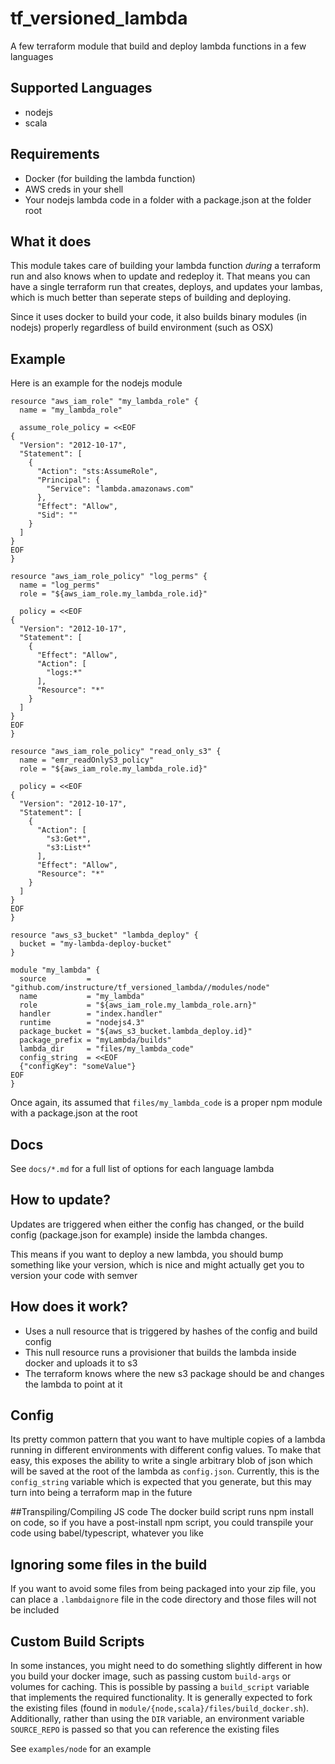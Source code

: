 # tf_versioned_lambda

A few terraform module that build and deploy lambda functions in a few languages

## Supported Languages
- nodejs
- scala

## Requirements
- Docker (for building the lambda function)
- AWS creds in your shell
- Your nodejs lambda code in a folder with a package.json at the folder root


## What it does
This module takes care of building your lambda function *during* a terraform run and
also knows when to update and redeploy it. That means you can have a single terraform
run that creates, deploys, and updates your lambas, which is much better than seperate steps
of building and deploying.

Since it uses docker to build your code, it also builds binary modules (in nodejs) properly regardless of
build environment (such as OSX)

## Example
Here is an example for the nodejs module
```
resource "aws_iam_role" "my_lambda_role" {
  name = "my_lambda_role"

  assume_role_policy = <<EOF
{
  "Version": "2012-10-17",
  "Statement": [
    {
      "Action": "sts:AssumeRole",
      "Principal": {
        "Service": "lambda.amazonaws.com"
      },
      "Effect": "Allow",
      "Sid": ""
    }
  ]
}
EOF
}

resource "aws_iam_role_policy" "log_perms" {
  name = "log_perms"
  role = "${aws_iam_role.my_lambda_role.id}"

  policy = <<EOF
{
  "Version": "2012-10-17",
  "Statement": [
    {
      "Effect": "Allow",
      "Action": [
        "logs:*"
      ],
      "Resource": "*"
    }
  ]
}
EOF
}

resource "aws_iam_role_policy" "read_only_s3" {
  name = "emr_readOnlyS3_policy"
  role = "${aws_iam_role.my_lambda_role.id}"

  policy = <<EOF
{
  "Version": "2012-10-17",
  "Statement": [
    {
      "Action": [
        "s3:Get*",
        "s3:List*"
      ],
      "Effect": "Allow",
      "Resource": "*"
    }
  ]
}
EOF
}

resource "aws_s3_bucket" "lambda_deploy" {
  bucket = "my-lambda-deploy-bucket"
}

module "my_lambda" {
  source         = "github.com/instructure/tf_versioned_lambda//modules/node"
  name           = "my_lambda"
  role           = "${aws_iam_role.my_lambda_role.arn}"
  handler        = "index.handler"
  runtime        = "nodejs4.3"
  package_bucket = "${aws_s3_bucket.lambda_deploy.id}"
  package_prefix = "myLambda/builds"
  lambda_dir     = "files/my_lambda_code"
  config_string  = <<EOF
  {"configKey": "someValue"}
EOF
}
```

Once again, its assumed that `files/my_lambda_code` is a proper npm module with a package.json at the root

## Docs
See `docs/*.md` for a full list of options for each language lambda

## How to update?
Updates are triggered when either the config has changed, or the build config (package.json for example)
inside the lambda changes.

This means if you want to deploy a new lambda, you should bump something like your version, which is nice
and might actually get you to version your code with semver

## How does it work?
- Uses a null resource that is triggered by hashes of the config and build config
- This null resource runs a provisioner that builds the lambda inside docker and uploads it to s3
- The terraform knows where the new s3 package should be and changes the lambda to point at it

## Config
Its pretty common pattern that you want to have multiple copies of a lambda running in different
environments with different config values. To make that easy, this exposes the ability to write a single
arbitrary blob of json which will be saved at the root of the lambda as `config.json`. Currently, this is the `config_string` variable
which is expected that you generate, but this may turn into being a terraform map in the future

##Transpiling/Compiling JS code
The docker build script runs npm install on code, so if you have a post-install npm script, you could
transpile your code using babel/typescript, whatever you like

## Ignoring some files in the build
If you want to avoid some files from being packaged into your zip file, you can place a `.lambdaignore`
file in the code directory and those files will not be included

## Custom Build Scripts
In some instances, you might need to do something slightly different in how you build your docker image, such as
passing custom `build-args` or volumes for caching. This is possible by passing a `build_script` variable that implements
the required functionality. It is generally expected to fork the existing files (found in `module/{node,scala}/files/build_docker.sh`).
Additionally, rather than using the `DIR` variable, an environment variable `SOURCE_REPO` is passed so that you can reference the existing files

See `examples/node` for an example

